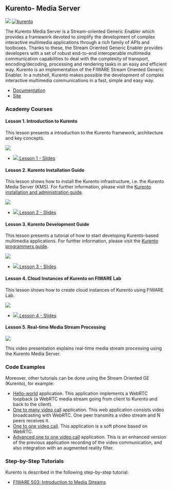 <h2>Kurento- Media Server</h2>

[![](https://nexus.lab.fiware.org/repository/raw/public/badges/chapters/media-streams.svg)](https://www.fiware.org/developers/catalogue/)
[![kurento](https://img.shields.io/badge/tag-kurento-orange.svg?logo=stackoverflow)](http://stackoverflow.com/questions/tagged/kurento)

The Kurento Media Server is a Stream-oriented Generic Enabler which provides a framework devoted to simplify the development of complex interactive multimedia applications through a rich family of APIs and toolboxes. Thanks to these, the Stream Oriented Generic Enabler provides developers with a set of robust end-to-end interoperable multimedia communication capabilities to deal with the complexity of transport, encoding/decoding, processing and rendering tasks in an easy and efficient way.
Kurento is an implementation of the FIWARE Stream Oriented Generic Enabler. In a nutshell, Kurento makes possible the development of complex interactive multimedia communications in a fast, simple and easy way.

-   [Documentation](https://kurento.rtfd.io/)
-   [Site](https://www.kurento.org/)

<h3>Academy Courses</h3>


<h4>Lesson 1. Introduction to Kurento</h4>
This lesson presents a introduction to the Kurento framework, architecture and key concepts.

[![](http://img.youtube.com/vi/1EKV1wpz4iU/0.jpg)](https://www.youtube.com/watch?v=1EKV1wpz4iU "Introduction")

* <a href="http://www.slideshare.net/slideshow/embed_code/key/NrhOiNZgJYrTGP">![](https://fiware.github.io/academy/img/doc.svg) Lesson 1 - Slides</a>

<h4>Lesson 2. Kurento Installation Guide</h4>
This lesson shows how to install the Kurento infrastructure, i.e. the Kurento Media Server (KMS). For further information, please visit the <a href="http://kurento.readthedocs.io/en/stable/doc/admin_guide.html">Kurento installation and administration guide</a>.

[![](http://img.youtube.com/vi/I-qAFViQfBk/0.jpg)](https://www.youtube.com/watch?v=I-qAFViQfBk "Installation Guide")

* <a href="http://www.slideshare.net/slideshow/embed_code/key/4nuMbBzveljUwq">![](https://fiware.github.io/academy/img/doc.svg) Lesson 2 - Slides</a>

<h4>Lesson 3. Kurento Development Guide</h4>
This lesson presents a tutorial of how to start developing Kurento-based multimedia applications. For further information, please visit the <a href="http://kurento.readthedocs.io/en/stable/doc/user_guide.html">Kurento programmers guide</a>.

[![](http://img.youtube.com/vi/rloBE438avU/0.jpg)](https://www.youtube.com/watch?v=rloBE438avU "Development Guide")

* <a href="http://www.slideshare.net/slideshow/embed_code/key/rh4MdjkWfUJidt">![](https://fiware.github.io/academy/img/doc.svg) Lesson 3 - Slides</a>

<h4>Lesson 4. Cloud Instances of Kurento on FIWARE Lab</h4>
This lesson shows how to create cloud instances of Kurento using FIWARE Lab.

[![](http://img.youtube.com/vi/U-_vh03g5cs/0.jpg)](https://www.youtube.com/watch?v=U-_vh03g5cs "Cloud Instances")

* <a href="https://www.slideshare.net/slideshow/embed_code/key/yQP8pSzp244Isk">![](https://fiware.github.io/academy/img/doc.svg) Lesson 4 - Slides</a>


<h4>Lesson 5. Real-time Media Stream Processing</h4>

[![](http://img.youtube.com/vi/KpmOxTMb8Iw/0.jpg)](https://www.youtube.com/watch?v=KpmOxTMb8Iw "Media Streams")

This video presentation explains real-time media stream processing using the Kurento Media Server.


<h3>Code Examples</h3>

Moreover, other tutorials can be done using the Stream Oriented GE (Kurento), for example:&nbsp;

* <a href="https://doc-kurento.readthedocs.io/en/stable/user/tutorials.html#hello-world">Hello-world</a> application. This application implements a WebRTC loopback (a WebRTC media stream going from client to Kurento and back to the client).
* <a href="https://doc-kurento.readthedocs.io/en/stable/user/tutorials.html#webrtc-one-to-many-broadcast">One to many video call</a> application. This web application consists video broadcasting with WebRTC. One peer transmits a video stream and N peers receives it.
* <a href="https://doc-kurento.readthedocs.io/en/stable/user/tutorials.html#webrtc-one-to-one-video-call">One to one video call</a>. This application is a soft phone based on WebRTC.
* <a href="https://doc-kurento.readthedocs.io/en/stable/user/tutorials.html#webrtc-one-to-one-video-call-with-recording-and-filtering">Advanced one to one video call</a> application. This is an enhanced version of the previous application recording of the video communication, and also integration with an augmented reality filter.



<h3>Step-by-Step Tutorials</h3>

Kurento is described in the following step-by-step tutorial:

* [FIWARE 503: Introduction to Media Streams](https://fiware-tutorials.readthedocs.io/en/latest/media-streams)


